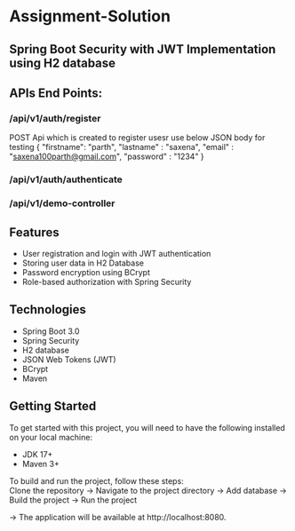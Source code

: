 # Assignment-Solution
## Spring Boot Security with JWT Implementation using H2 database

## APIs End Points:

### /api/v1/auth/register
POST Api which is created to register usesr
use below JSON body for testing
{
    "firstname": "parth",
    "lastname" : "saxena",
    "email" : "saxena100parth@gmail.com",
    "password" : "1234"
}
  
### /api/v1/auth/authenticate
### /api/v1/demo-controller


## Features
* User registration and login with JWT authentication
* Storing user data in H2 Database
* Password encryption using BCrypt
* Role-based authorization with Spring Security


## Technologies
* Spring Boot 3.0
* Spring Security
* H2 database
* JSON Web Tokens (JWT)
* BCrypt
* Maven
 
## Getting Started
To get started with this project, you will need to have the following installed on your local machine:

* JDK 17+
* Maven 3+


To build and run the project, follow these steps:
<br>
 Clone the repository -> Navigate to the project directory -> Add database -> Build the project -> Run the project

-> The application will be available at http://localhost:8080.

